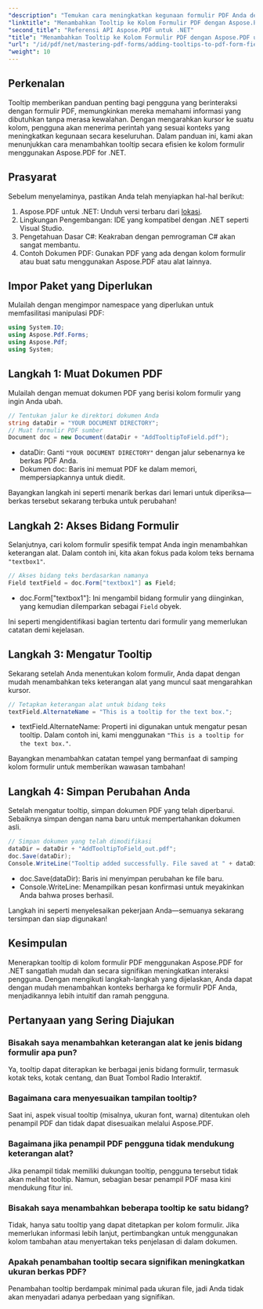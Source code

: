 ```yaml
---
"description": "Temukan cara meningkatkan kegunaan formulir PDF Anda dengan menambahkan tooltip informatif ke kolom formulir menggunakan Aspose.PDF untuk .NET. Panduan langkah demi langkah ini akan memandu Anda melalui prosesnya."
"linktitle": "Menambahkan Tooltip ke Kolom Formulir PDF dengan Aspose.PDF untuk .NET"
"second_title": "Referensi API Aspose.PDF untuk .NET"
"title": "Menambahkan Tooltip ke Kolom Formulir PDF dengan Aspose.PDF untuk .NET"
"url": "/id/pdf/net/mastering-pdf-forms/adding-tooltips-to-pdf-form-fields/"
"weight": 10
---
```


## Perkenalan

Tooltip memberikan panduan penting bagi pengguna yang berinteraksi dengan formulir PDF, memungkinkan mereka memahami informasi yang dibutuhkan tanpa merasa kewalahan. Dengan mengarahkan kursor ke suatu kolom, pengguna akan menerima perintah yang sesuai konteks yang meningkatkan kegunaan secara keseluruhan. Dalam panduan ini, kami akan menunjukkan cara menambahkan tooltip secara efisien ke kolom formulir menggunakan Aspose.PDF for .NET.

## Prasyarat

Sebelum menyelaminya, pastikan Anda telah menyiapkan hal-hal berikut:

1. Aspose.PDF untuk .NET: Unduh versi terbaru dari [lokasi](https://releases.aspose.com/pdf/net/).
2. Lingkungan Pengembangan: IDE yang kompatibel dengan .NET seperti Visual Studio.
3. Pengetahuan Dasar C#: Keakraban dengan pemrograman C# akan sangat membantu.
4. Contoh Dokumen PDF: Gunakan PDF yang ada dengan kolom formulir atau buat satu menggunakan Aspose.PDF atau alat lainnya.

## Impor Paket yang Diperlukan

Mulailah dengan mengimpor namespace yang diperlukan untuk memfasilitasi manipulasi PDF:

```csharp
using System.IO;
using Aspose.Pdf.Forms;
using Aspose.Pdf;
using System;
```

## Langkah 1: Muat Dokumen PDF

Mulailah dengan memuat dokumen PDF yang berisi kolom formulir yang ingin Anda ubah.

```csharp
// Tentukan jalur ke direktori dokumen Anda
string dataDir = "YOUR DOCUMENT DIRECTORY";
// Muat formulir PDF sumber
Document doc = new Document(dataDir + "AddTooltipToField.pdf");
```

- dataDir: Ganti `"YOUR DOCUMENT DIRECTORY"` dengan jalur sebenarnya ke berkas PDF Anda.
- Dokumen doc: Baris ini memuat PDF ke dalam memori, mempersiapkannya untuk diedit.

Bayangkan langkah ini seperti menarik berkas dari lemari untuk diperiksa—berkas tersebut sekarang terbuka untuk perubahan!

## Langkah 2: Akses Bidang Formulir

Selanjutnya, cari kolom formulir spesifik tempat Anda ingin menambahkan keterangan alat. Dalam contoh ini, kita akan fokus pada kolom teks bernama `"textbox1"`.

```csharp
// Akses bidang teks berdasarkan namanya
Field textField = doc.Form["textbox1"] as Field;
```

- doc.Form["textbox1"]: Ini mengambil bidang formulir yang diinginkan, yang kemudian dilemparkan sebagai `Field` obyek. 

Ini seperti mengidentifikasi bagian tertentu dari formulir yang memerlukan catatan demi kejelasan.

## Langkah 3: Mengatur Tooltip

Sekarang setelah Anda menentukan kolom formulir, Anda dapat dengan mudah menambahkan teks keterangan alat yang muncul saat mengarahkan kursor.

```csharp
// Tetapkan keterangan alat untuk bidang teks
textField.AlternateName = "This is a tooltip for the text box.";
```

- textField.AlternateName: Properti ini digunakan untuk mengatur pesan tooltip. Dalam contoh ini, kami menggunakan `"This is a tooltip for the text box."`.

Bayangkan menambahkan catatan tempel yang bermanfaat di samping kolom formulir untuk memberikan wawasan tambahan!

## Langkah 4: Simpan Perubahan Anda

Setelah mengatur tooltip, simpan dokumen PDF yang telah diperbarui. Sebaiknya simpan dengan nama baru untuk mempertahankan dokumen asli.

```csharp
// Simpan dokumen yang telah dimodifikasi
dataDir = dataDir + "AddTooltipToField_out.pdf";
doc.Save(dataDir);
Console.WriteLine("Tooltip added successfully. File saved at " + dataDir);
```

- doc.Save(dataDir): Baris ini menyimpan perubahan ke file baru.
- Console.WriteLine: Menampilkan pesan konfirmasi untuk meyakinkan Anda bahwa proses berhasil.

Langkah ini seperti menyelesaikan pekerjaan Anda—semuanya sekarang tersimpan dan siap digunakan!

## Kesimpulan

Menerapkan tooltip di kolom formulir PDF menggunakan Aspose.PDF for .NET sangatlah mudah dan secara signifikan meningkatkan interaksi pengguna. Dengan mengikuti langkah-langkah yang dijelaskan, Anda dapat dengan mudah menambahkan konteks berharga ke formulir PDF Anda, menjadikannya lebih intuitif dan ramah pengguna.

## Pertanyaan yang Sering Diajukan

### Bisakah saya menambahkan keterangan alat ke jenis bidang formulir apa pun?
Ya, tooltip dapat diterapkan ke berbagai jenis bidang formulir, termasuk kotak teks, kotak centang, dan Buat Tombol Radio Interaktif.

### Bagaimana cara menyesuaikan tampilan tooltip?
Saat ini, aspek visual tooltip (misalnya, ukuran font, warna) ditentukan oleh penampil PDF dan tidak dapat disesuaikan melalui Aspose.PDF.

### Bagaimana jika penampil PDF pengguna tidak mendukung keterangan alat?
Jika penampil tidak memiliki dukungan tooltip, pengguna tersebut tidak akan melihat tooltip. Namun, sebagian besar penampil PDF masa kini mendukung fitur ini.

### Bisakah saya menambahkan beberapa tooltip ke satu bidang?
Tidak, hanya satu tooltip yang dapat ditetapkan per kolom formulir. Jika memerlukan informasi lebih lanjut, pertimbangkan untuk menggunakan kolom tambahan atau menyertakan teks penjelasan di dalam dokumen.

### Apakah penambahan tooltip secara signifikan meningkatkan ukuran berkas PDF?
Penambahan tooltip berdampak minimal pada ukuran file, jadi Anda tidak akan menyadari adanya perbedaan yang signifikan.